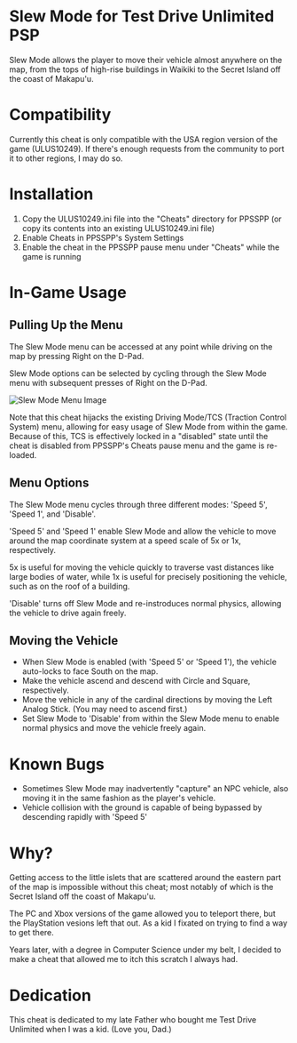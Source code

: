 # Slew Mode for Test Drive Unlimited PSP

Slew Mode allows the player to move their vehicle almost anywhere on the map, from the tops of high-rise buildings in Waikiki to the Secret Island off the coast of Makapu'u.

# Compatibility

Currently this cheat is only compatible with the USA region version of the game (ULUS10249). If there's enough requests from the community to port it to other regions, I may do so.

# Installation

1. Copy the ULUS10249.ini file into the "Cheats" directory for PPSSPP (or copy its contents into an existing ULUS10249.ini file)
2. Enable Cheats in PPSSPP's System Settings
3. Enable the cheat in the PPSSPP pause menu under "Cheats" while the game is running

# In-Game Usage

## Pulling Up the Menu

The Slew Mode menu can be accessed at any point while driving on the map by pressing Right on the D-Pad. 

Slew Mode options can be selected by cycling through the Slew Mode menu with subsequent presses of Right on the D-Pad.

![Slew Mode Menu Image](https://github.com/christorrella/TDU-Slew-Mode/blob/main/SlewModeMenu.png?raw=true)

Note that this cheat hijacks the existing Driving Mode/TCS (Traction Control System) menu, allowing for easy usage of Slew Mode from within the game. Because of this, TCS is effectively locked in a "disabled" state until the cheat is disabled from PPSSPP's Cheats pause menu and the game is re-loaded.

## Menu Options
The Slew Mode menu cycles through three different modes: 'Speed 5', 'Speed 1', and 'Disable'.

'Speed 5' and 'Speed 1' enable Slew Mode and allow the vehicle to move around the map coordinate system at a speed scale of 5x or 1x, respectively. 

5x is useful for moving the vehicle quickly to traverse vast distances like large bodies of water, while 1x is useful for precisely positioning the vehicle, such as on the roof of a building. 

'Disable' turns off Slew Mode and re-instroduces normal physics, allowing the vehicle to drive again freely.

## Moving the Vehicle

* When Slew Mode is enabled (with 'Speed 5' or 'Speed 1'), the vehicle auto-locks to face South on the map.
* Make the vehicle ascend and descend with Circle and Square, respectively.
* Move the vehicle in any of the cardinal directions by moving the Left Analog Stick. (You may need to ascend first.)
* Set Slew Mode to 'Disable' from within the Slew Mode menu to enable normal physics and move the vehicle freely again.

# Known Bugs
* Sometimes Slew Mode may inadvertently "capture" an NPC vehicle, also moving it in the same fashion as the player's vehicle.
* Vehicle collision with the ground is capable of being bypassed by descending rapidly with 'Speed 5'

# Why?
Getting access to the little islets that are scattered around the eastern part of the map is impossible without this cheat; most notably of which is the Secret Island off the coast of Makapu'u. 

The PC and Xbox versions of the game allowed you to teleport there, but the PlayStation vesions left that out. As a kid I fixated on trying to find a way to get there. 

Years later, with a degree in Computer Science under my belt, I decided to make a cheat that allowed me to itch this scratch I always had.

# Dedication
This cheat is dedicated to my late Father who bought me Test Drive Unlimited when I was a kid. (Love you, Dad.)

